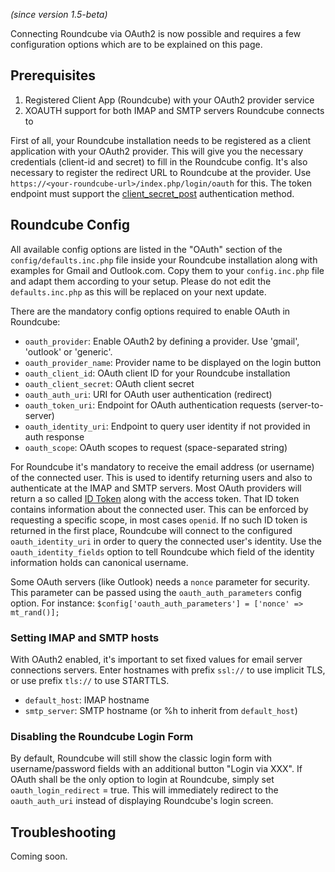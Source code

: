 _(since version 1.5-beta)_

Connecting Roundcube via OAuth2 is now possible and requires a few configuration options which are to be explained on this page.

## Prerequisites

1. Registered Client App (Roundcube) with your OAuth2 provider service
2. XOAUTH support for both IMAP and SMTP servers Roundcube connects to

First of all, your Roundcube installation needs to be registered as a client application with your OAuth2 provider. This will give you the necessary credentials (client-id and secret) to fill in the Roundcube config. It's also necessary to register the redirect URL to Roundcube at the provider. Use `https://<your-roundcube-url>/index.php/login/oauth` for this. The token endpoint must support the [client_secret_post](https://datatracker.ietf.org/doc/html/rfc7591#section-2) authentication method.


## Roundcube Config

All available config options are listed in the "OAuth" section of the `config/defaults.inc.php` file inside your Roundcube installation along with examples for Gmail and Outlook.com. Copy them to your `config.inc.php` file and adapt them according to your setup. Please do not edit the `defaults.inc.php` as this will be replaced on your next update.

There are the mandatory config options required to enable OAuth in Roundcube:

* `oauth_provider`: Enable OAuth2 by defining a provider. Use 'gmail', 'outlook' or 'generic'.
* `oauth_provider_name`: Provider name to be displayed on the login button
* `oauth_client_id`: OAuth client ID for your Roundcube installation
* `oauth_client_secret`: OAuth client secret
* `oauth_auth_uri`: URI for OAuth user authentication (redirect)
* `oauth_token_uri`: Endpoint for OAuth authentication requests (server-to-server)
* `oauth_identity_uri`: Endpoint to query user identity if not provided in auth response
* `oauth_scope`: OAuth scopes to request (space-separated string)

For Roundcube it's mandatory to receive the email address (or username) of the connected user. This is used to identify returning users and also to authenticate at the IMAP and SMTP servers. Most OAuth providers will return a so called [ID Token](https://www.oauth.com/oauth2-servers/openid-connect/id-tokens/) along with the access token. That ID token contains information about the connected user. This can be enforced by requesting a specific scope, in most cases `openid`. If no such ID token is returned in the first place, Roundcube will connect to the configured `oauth_identity_uri` in order to query the connected user's identity. Use the `oauth_identity_fields` option to tell Roundcube which field of the identity information holds can canonical username.

Some OAuth servers (like Outlook) needs a `nonce` parameter for security. This parameter can be passed using the `oauth_auth_parameters` config option. For instance: `$config['oauth_auth_parameters'] = ['nonce' => mt_rand()];`

### Setting IMAP and SMTP hosts

With OAuth2 enabled, it's important to set fixed values for email server connections servers.
Enter hostnames with prefix `ssl://` to use implicit TLS, or use prefix `tls://` to use STARTTLS.

* `default_host`: IMAP hostname
* `smtp_server`: SMTP hostname (or %h to inherit from `default_host`)

### Disabling the Roundcube Login Form

By default, Roundcube will still show the classic login form with username/password fields with an additional button "Login via XXX". If OAuth shall be the only option to login at Roundcube, simply set `oauth_login_redirect` = true. This will immediately redirect to the `oauth_auth_uri` instead of displaying Roundcube's login screen.

## Troubleshooting

Coming soon.